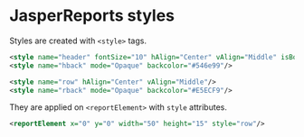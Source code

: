 # JasperReports styles

Styles are created with `<style>` tags.  

```xml
<style name="header" fontSize="10" hAlign="Center" vAlign="Middle" isBold="true"/>
<style name="hback" mode="Opaque" backcolor="#546e99"/>

<style name="row" hAlign="Center" vAlign="Middle"/>
<style name="rback" mode="Opaque" backcolor="#E5ECF9"/>
```

They are applied on `<reportElement>` with `style` attributes. 

```xml
<reportElement x="0" y="0" width="50" height="15" style="row"/>
 ```
